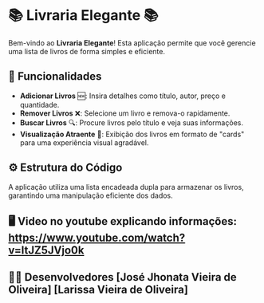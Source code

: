 # 📚 Livraria Elegante 📚

Bem-vindo ao **Livraria Elegante**! Esta aplicação permite que você gerencie uma lista de livros de forma simples e eficiente. 

## 🔧 Funcionalidades

- **Adicionar Livros** 🆕: Insira detalhes como título, autor, preço e quantidade.
- **Remover Livros** ❌: Selecione um livro e remova-o rapidamente.
- **Buscar Livros** 🔍: Procure livros pelo título e veja suas informações.
- **Visualização Atraente** 🎨: Exibição dos livros em formato de "cards" para uma experiência visual agradável.

## ⚙️ Estrutura do Código

A aplicação utiliza uma lista encadeada dupla para armazenar os livros, garantindo uma manipulação eficiente dos dados.

## 🖥️ Video no youtube explicando informações: https://www.youtube.com/watch?v=ltJZ5JVjo0k

## 👩‍💻 Desenvolvedores [José Jhonata Vieira de Oliveira] [Larissa Vieira de Oliveira]
